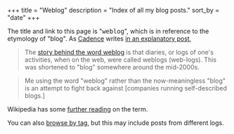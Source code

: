 +++
title = "Weblog"
description = "Index of all my blog posts."
sort_by = "date"
+++

The title and link to this page is "<samp>weblog</samp>", which is in reference to the etymology of "blog". As [Cadence](https://cadence.moe) writes [in an explanatory post](https://cadence.moe/blog/2022-11-18-latest-changes-to-my-website),

> The [story behind the word weblog](https://web.archive.org/web/20150530144950/http://www.rebeccablood.net/essays/weblog_history.html) is that diaries, or logs of one's activities, when on the web, were called weblogs (web-logs). This was shortened to "blog" somewhere around the mid-2000s.

> Me using the word "weblog" rather than the now-meaningless "blog" is an attempt to fight back against [companies running self-described blogs.]

Wikipedia has some [further reading](https://en.wikipedia.org/wiki/Blog#History) on the term.

You can also [browse by tag](/tags), but this may include posts from different logs.

